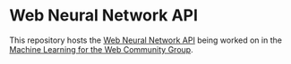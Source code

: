 Web Neural Network API
=======

This repository hosts the [Web Neural Network API](https://webmachinelearning.github.io/webnn/)
being worked on in the 
[Machine Learning for the Web Community Group](https://www.w3.org/community/webmachinelearning/).
